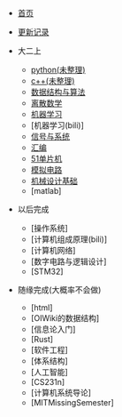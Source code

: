 * [首页]()
* [更新记录](md/essay/更新记录.md)

* 大二上
    * [python(未整理)](md/essay/python.md)   
    * [c++(未整理)](md/essay/c++.md)
    * [数据结构与算法](md/essay/数据结构与算法.md)
    * [离散数学](md/essay/离散数学.md)
    * [机器学习](md/essay/机器学习.md)
    * [机器学习(bili)]
    * [信号与系统](md/essay/信号与系统.md)
    * [汇编](md/essay/汇编.md)
    * [51单片机](md/essay/51单片机.md)
    * [模拟电路](md/essay/模拟电路.md)
    * [机械设计基础](md/essay/机械设计基础.md)
    * [matlab]

* 以后完成
    * [操作系统]
    * [计算机组成原理(bili)]
    * [计算机网络]
    * [数字电路与逻辑设计]
    * [STM32]

* 随缘完成(大概率不会做)
    * [html]
    * [OIWiki的数据结构]
    * [信息论入门]
    * [Rust]
    * [软件工程]
    * [体系结构]
    * [人工智能]
    * [CS231n]
    * [计算机系统导论]
    * [MITMissingSemester]
  